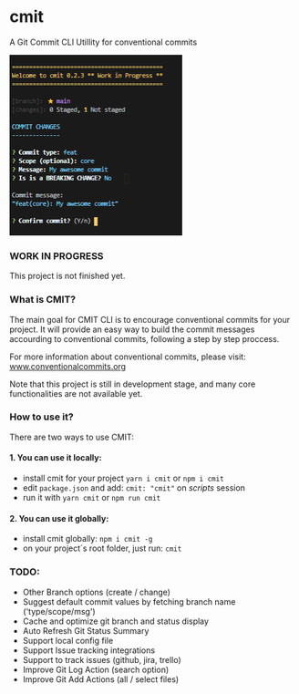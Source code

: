 # cmit

A Git Commit CLI Utillity for conventional commits

![cmit](preview.png)

### WORK IN PROGRESS

This project is not finished yet.

### What is CMIT?

The main goal for CMIT CLI is to encourage conventional commits for your project. It will provide an easy way to build the commit messages accourding to conventional commits, following a step by step proccess.

For more information about conventional commits, please visit:
www.conventionalcommits.org

Note that this project is still in development stage, and many core functionalities are not available yet.

### How to use it?

There are two ways to use CMIT:

#### 1. You can use it locally:

- install cmit for your project `yarn i cmit` or `npm i cmit`
- edit `package.json` and add: `cmit: "cmit"` on _scripts_ session
- run it with `yarn cmit` or `npm run cmit`

#### 2. You can use it globally:

- install cmit globally: `npm i cmit -g`
- on your project´s root folder, just run: `cmit`

### TODO:

- Other Branch options (create / change)
- Suggest default commit values by fetching branch name ('type/scope/msg')
- Cache and optimize git branch and status display
- Auto Refresh Git Status Summary
- Support local config file
- Support Issue tracking integrations
- Support to track issues (github, jira, trello)
- Improve Git Log Action (search option)
- Improve Git Add Actions (all / select files)
